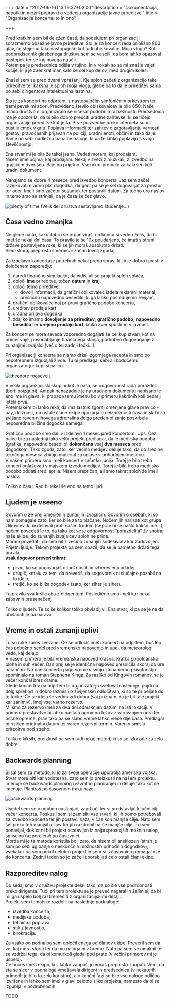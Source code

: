 +++
date = "2017-06-16T13:19:37+02:00"
description = "Dokumentacija, napotki in možni popravki o vodenju organizacije javne prireditve."
title = "Organizacija koncerta: to in ono"

+++

Pred kratkim sem bil deležen časti, da sodelujem pri organizaciji sorazmerno obsežne javne prireditve. Šlo je za koncert reda približno 800 glav, če štejemo tako nastopajoče kot tudi obiskovalce. Moja vloga? Kot podpredsednik glasbenega društva sem se veselil, da bom lahko opazoval postopek ter se kaj novega naučil.  
Potem pa je predsednica odšla v tujino. In v rokah so se mi znašle vajeti kočije, ki ji je zaenkrat manjkalo še cel kup delov, med drugim koles.  

Znašel sem se pred dvemi vprašanji. Kje sploh začeti z organizacijo take prireditve ter kakšna je sploh moja vloga, glede na to da je prireditev sama po sebi dirigentova intelektualna lastnina. 

Šlo je za koncert na odprtem, z nastopajočim simfoničnim orkestrom ter tremi pevskimi zbori. Predvideno število obiskovalcev je bilo 650. Naše mlado društvo ni organiziralo še ničesar podobnih razsežnosti. Predsednica me je opozorila, da bi bilo dobro preučiti uradne zahtevke, ki se tičejo organizacije prireditve kot je ta. Prve poizvedbe preko interneta so mi pustile cmok v grlu. Poplava informacij ter zahtev o zagotavljanju varnosti gostov, pravočasnih prijavah na policiji, uradni enoti, občini in tako dalje. Same po sebi nadležno banalne naloge, ki pa te lahko poplavijo s svojo številčnostjo. 

Ena stvar mi je bila že takoj jasna. Vedeti moram, kaj prodajam.  
Nisem imel pojma, kaj prodajam. Nekaj v zvezi z muzikali, z izvedbo na grajskem dvorišču. Baje bo prijetno. Vsekakor premalo za kakršen koli uradni dokument.  

Nahajamo se dobre 4 mesece pred izvedbo koncerta. Jaz sem začel raziskovati uradno plat dogodka, dirigent pa se je šel dogovarjat za prostor ter oder. Imeli smo začetni sestanek ter postavili datum. Za točno uro naslov in temo smo se strinjali, da je časa še čez glavo. 

![plenty of time](images/plenty_time.jpg)
(Velik del društva sestavljamo študentje...)

## Časa vedno zmanjka  
Ne glede na to, kako dobro se organiziraš, na koncu si vedno želiš, da bi imel še nekaj dni časa. To pravilo je še 10x poudarjeno, če imaš s strani države postavljene roke, ki se jih moraš absolutno držati.  
Sledi skoraj preprosta smernica: začni dovolj zgodaj.  

Za izpeljavo koncerta je potrebnih nekaj predpriprav, ki jih je dobro izvesti v določenem zaporedju:
1.  naredi finančno simulacijo, da vidiš, ali se projekt sploh splača,
2.  določi __ime__ prireditve, točen __datum__ in __kraj__,
3.  določi temo prireditve:
     * dovolj informacij, da grafični oblikovalec izdela reklamni material,
     * privlačno napovedno besedilo, ki ga lahko posredujemo revijam,
4.  grafični oblikovalec naj pripravi grafično podobo koncerta,
5.  ureditev prodaje kart
6.  uradna prijava dogodka
7.  zdaj ko imamo __dovoljenje za prireditev__, __grafično podobo__, __napovedno besedilo__ ter __urejeno prodajo kart__, lahko zver spustimo v javnost.  

Za koncert se mora seveda vzporedno dogajati še cel kup stvari, kot na primer vaje, posodabljanje finančnega stanja, podrobno dogovarjanje z zunanjimi izvajalci (več o tej zadnji točki...).  

Pri organizaciji koncerta se nismo držali zgornjega recepta in smo po nepotrebnem izgubljali živce. Tu bi predlagal sebi ali bodočemu organizatorju: kupi si palico. 

![theodore roosevelt](images/theodore_roosevelt.jpg)

V veliki organizacijski skupini kot je naša, se odgovornost rada porazdeli (beri: poizgubi). Ampak nenazadnje je na uradnem dokumentu napisano le eno ime in glava, ki prapada temu imenu bo v primeru kakršnih koli bedarij letela prva.  
Potemtakem bi lahko rekli, da ima lastnik zgoraj omenjene glave pravico - nay, dolžnost, da ostale člane ekipe opozarja o neizbežnosti časa in skrbi za zvišano raven njihovega adrenalina dolgo preden bi zanjo poskrbela neposredna bližina dogodka samega.  

Grafično podobo smo dali v izdelavo 1 mesec pred koncertom. Ups.  Čez palec bi za naslednji tako velik projekt predlagal, da je medijska podoba  (grafika, napovedno besedilo) __dokončana__ vsaj __dva meseca__ pred dogodkom. Tako zgodaj zato, ker večina medijev deluje tako, da do sredine tekočega meseca zbirajo material za oglase v prihodnjem mesecu.  
V našem primeru smo imeli koncert v začetku junija. Torej je bilo treba koncert oglaševati v majskem izvodu medijev. Torej je bilo treba medijsko podobo oddati sredi aprila. Nisem prepričan, ali smo takrat sploh že imeli naslov.  

Toliko o času. Rad bi rekel še eno na temo ljudi.  

## Ljudem je vseeno  
Govorim o že prej omenjenih zunanjih izvajalcih. Govorim o osebah, ki so nam pomagale zato, ker so bile za to plačane. Nočem jih narisati kot grupa zlikovcev, ki bi delovali proti našim trudom (čeprav bi se našlo kakšo ime...), hočem povedati le to, da tako kot se je odgovornost “porazdelila” že snotraj naše ekipe, do zunanjih izvajalcev sploh ne pride.  
Moram povedati, da sem bil z večino zunanjih sodelavcev kar zadovoljen. Prijetni ljudje. Tekom projekta pa sem opazil, da se je pametno držati tega pravila:  
__vsak dogovor preveri trikrat__:
*   prvič, ko se pogovarjaš o možnostih in izbereš eno od idej,
*  drugič, kmalu za tem, da preveriš, da sogovornik ni slučajno pozabil na to idejo,
*  tretjič, ko se bliža dogodek (zato, ker ziher je ziher).

To pravilo sva kršila oba z dirigentom. Posledično smo imeli kar nekaj zabavnih presenečenj.  

Toliko o ljudeh. Te so še kolikor toliko obvladljivi. Ena stvar, ki pa se je ne da obvladati je pa narava.

## Vreme in ostali zunanji uplivi
Tu so roke zares zvezane. Če se odločiš imeti koncert na odprtem, boš lep čas pobožno sedel pred vremensko napovedjo in upal, da meteorologi vedo, kaj delajo.  
V našem primeru je bila vremenska napoved krasna. Kratka popoldanska ploha in suh večer. Dan prej se je identična napoved uresničila skoraj do ure natančno. Na dan koncerta pa je vreme s svojo zlonamerno prisotnostjo spominjalo na roman Stephena Kinga. Za razliko od Kingovih romanov, se je večer končal brez drame.  
Glede koncertov na odprtem bi organizatorju svetoval naslednje: pojdi na dolg sprehod in dobro razmisli o življenskih odločitvah, ki so te pripeljale do te točke. Če se ideja še vedno zdi dobra (saj priznam, da je bil tale projekt kar zanimiv), imej vsaj varno rezervo.  
Mi smo za rezervo imeli za dva dni odmaknjen datum, na isti lokaciji. V primeru prestavitve bi lahko nastalo ogromno težav z varovanjem odra ter ostale opreme, prav tako pa se slabo vreme lahko vleče dlje časa. Predlagal bi rizičen originalni datum ter varen rezervni termin. Varen v smislu prireditve pod streho.  

Toliko o kiksih, preizkusil pa sem tudi nekaj metod, ki so se izkazale za zelo dobre.  

## Backwards planning  
Slišal sem za metodo, ki jo za svoje operacije uporablja ameriška vojska. Stvar mora biti kar vodotesna, zato sem jo preizkusil na našem projektu. Imenuje se backwards planning (vzvratno planiranje) in deluje tako kot se imenuje. Planiraš po časovnem traku nazaj.  

![backwards planning](./images/backwards_planning.png)

Usedel sem se v udoben naslanjač, zaprl oči ter si predstavljal ključni cilj: večer koncerta. Poskusil sem si zamisliti vse stvari, ki jih bomo potrebovali za izvedbo koncerta ter jih postavli nazaj v čas kon manjše cilje. Nato sem šel preko teh manjših ciljev ter jih razdrobil na še manjše cilje. To sem ponavljal, dokler ni bil projekt sestavljen iz najpreprostejših možnih nalog, smiselno razporejenih po časovnici.  
Morda mi je ta metoda koristila bolj zato, da nisem bil anskiozen (strah je sam po sebi ugibanje o neskončnih možnostih prihodnih dogodkov), vsekakor pa sem pokril celoten projekt in sem si s časovnico pomagal vse do koncerta. Zadnji teden so jo začeli uporabljati celo ostali člani ekipe.  

## Razporeditev nalog
Do sedaj smo v društvu projekte delali tako, da so šle vse podrobnosti preko dirigenta. Tudi pri tem projektu se je preveč nagaral in želim si, da bi mi ga uspelo bolj razbremeniti z organizacijskimi detajli.  
Projekt sem tematsko razdelil na naslednje podnaloge: 
*  izvedba koncerta, 
*  medijska podoba, 
*  tehnična priprava, 
*  stik z javnostjo, 
*  birokracija. 

Za vsako od podnalog sem določil enega od članov ekipe. Preveril sem da ve, kaj mora storiti ter da mu naloga ni v breme. Nato pa sem se umaknil ter se vzdržal tega, da bi komurkoli gledal pod prste (v večini primerov mi je uspelo).  
Če hočeš imeti ekipo, ki ji lahko zaupaš, ji moraš preprosto zaupati. Vem, da sta se sicer v podnaloge vmešavala dirigent in predsednica (v nekaterih primerih je bilo to zelo koristno), a v končni fazi so bile vse naloge odlično izvršene in lahko sem imel v glavi celotno sliko projekta, namesto da bi se izgubljal v podrobnostih.  

TODO